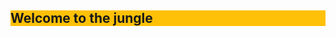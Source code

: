 <!DOCTYPE html>
<html lang="en">
<head>
    <meta charset="UTF-8">
    <meta name="viewport" content="width=device-width, initial-scale=1.0">
    <title>Perfil Personal</title>
   
</head>
<body>
    <div style="background-color: #ffc107;">
        <h2>Welcome to the jungle</h2>
    </div>
</body>
</html>
